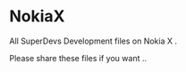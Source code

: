 NokiaX
======

All SuperDevs Development files on Nokia X .

Please share these files if you want .. 
